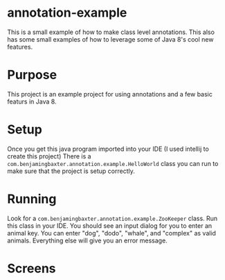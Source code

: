 # annotation-example
This is a small example of how to make class level annotations. This also has some small examples of how to leverage some of Java 8's cool new features.

# Purpose
This project is an example project for using annotations and a few basic featurs in Java 8.

# Setup
Once you get this java program imported into your IDE (I used intellij to create this project) There is a `com.benjamingbaxter.annotation.example.HelloWorld` class you can run to make sure that the project is setup correctly.

# Running
Look for a `com.benjamingbaxter.annotation.example.ZooKeeper` class. Run this class in your IDE. You should see an input dialog for you to enter an animal key. You can enter "dog", "dodo", "whale", and "complex" as valid animals. Everything else will give you an error message. 

# Screens
